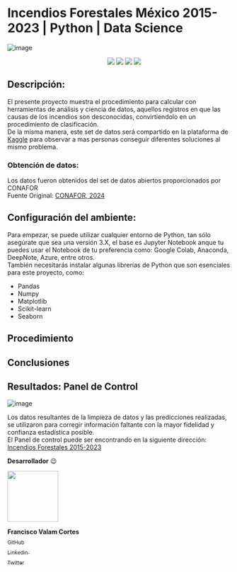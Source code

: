 # Incendios Forestales México 2015-2023 | Python | Data Science
![image](https://github.com/Valamca/Fires_Mexico_2015-2023/assets/129345721/3c0f9b0a-3f47-4b12-a86c-2f225b5a73d4)
<ul align = center>

<img src="https://img.shields.io/badge/_Python-f7e172?style=flat&logo=python" />
  <img src="https://img.shields.io/badge/_Jupyter_Notebook-767677?style=flat&logo=jupyter"/>
  <img src="https://img.shields.io/badge/_Pandas-e00484?style=flat&logo=pandas"/>
  <img src="https://img.shields.io/badge/_scikit-learn-f89a36?style=flat&logo=scikit-learn"/>
  
</ul>

## Descripción:
  El presente proyecto muestra el procedimiento para calcular con herramientas de análisis y ciencia de datos, aquellos registros en que las causas de los incendios son desconocidas,
  convirtiendolo en un procedimiento de clasificación. <br>
  De la misma manera, este set de datos será compartido en la plataforma de [Kaggle](https://www.kaggle.com) para observar a mas personas conseguir diferentes soluciones al mismo problema.
  
### Obtención de datos:
Los datos fueron obtenidos del set de datos abiertos proporcionados por CONAFOR <br>
Fuente Original: [CONAFOR, 2024](https://snif.cnf.gob.mx/datos-abiertos/)

## Configuración del ambiente:
Para empezar, se puede utilizar cualquier entorno de Python, tan sólo asegúrate que sea una versión 3.X, el base es Jupyter Notebook anque tu puedes usar el Notebook de tu preferencia como: Google Colab,  Anaconda, DeepNote, Azure, entre otros.<br>
También necesitarás instalar algunas librerías de Python que son esenciales para este proyecto, como: <br>
- Pandas 
- Numpy 
- Matplotlib
- Scikit-learn
- Seaborn
## Procedimiento
## Conclusiones

## Resultados: Panel de Control

![image](https://github.com/Valamca/Fires_Mexico_2015-2023/assets/129345721/9d890f5d-3cb0-492a-bb04-e14257aedcb4)

Los datos resultantes de la limpieza de datos y las predicciones realizadas, se utilizaron para corregir información faltante con la mayor fidelidad y confianza estadística posible. <br>
El Panel de control puede ser encontrando en la siguiente dirección: [Incendios Forestales 2015-2023](https://app.powerbi.com/view?r=eyJrIjoiNjZlYTM0ZmYtOTBiMS00OWMwLThjNmMtOGFjYzAyYmE0NjkxIiwidCI6IjAzMGU5NTFkLTZlZmQtNDJmNS04NDI3LWJhYjYzMmNmODAxMCIsImMiOjR9&pageName=ReportSection
)

**Desarrollador** :wink: 

 <img src="https://avatars.githubusercontent.com/u/129345721?v=4" width=115>
 
 **Francisco Valam Cortes**  <br>[<sub>GitHub</sub>](https://github.com/ValamCA) <img src="https://i.postimg.cc/hPxhb2YB/icons8-github-50.png" width =16>
 <br>[<sub>Linkedin </sub> ](https://www.linkedin.com/in/franciscovalamca/)<img src="https://i.postimg.cc/C5LJHycc/icons8-linkedin-48.png" width =16 ><br>
 [<sub>Twitter</sub>](https://twitter.com/FNiggalam)<img src="https://i.postimg.cc/xTrL2ND9/icons8-twitter-48.png" width =16 ><br>
